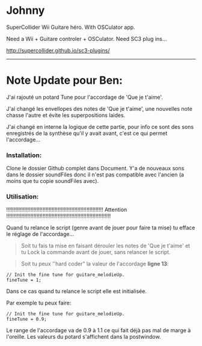 # Johnny

SuperCollider Wii Guitare héro. 
With OSCulator app.

Need a Wii + Guitare controler + OSCulator.
Need SC3 plug ins...

http://supercollider.github.io/sc3-plugins/

---

# Note Update pour Ben:

J'ai rajouté un potard Tune pour l'accordage de 'Que je t'aime'.

J'ai changé les envellopes des notes de 'Que je t'aime', une nouvelles note chasse l'autre et évite les superpositions laides.

J'ai changé en interne la logique de cette partie, pour info ce sont des sons enregistrés de la synthèse qu'il y avait avant, c'est ce qui permet l'accordage...

### Installation:

Clone le dossier Github complet dans Document. Y'a de nouveaux sons dans le dossier soundFiles donc il n'est pas compatible avec l'ancien (a moins que tu copie soundFiles avec).

### Utilisation:

!!!!!!!!!!!!!!!!!!!!!!!!!!!!!!!!!!!!!!!!!!!!!!!!!!!!!!!!!!!!!!!! Attention !!!!!!!!!!!!!!!!!!!!!!!!!!!!!!!!!!!!!!!!!!!!!!!!!!!!!!!!!!!!!!!!!!!!!

Quand tu relance le script (genre avant de jouer pour faire ta mise) tu efface le réglage de l'accordage...

> Soit tu fais ta mise en faisant dérouler les notes de 'Que je t'aime' et tu Lock la commande avant de jouer, sans relancer le script.

> Soit tu peux ''hard coder" la valeur de l'accordage **ligne 13**:

```smalltalk
// Init the fine tune for guitare_melodieUp.
fineTune = 1;
```

Dans ce cas quand tu relance le script elle est initialisée.

Par exemple tu peux faire:

```smalltalk
// Init the fine tune for guitare_melodieUp.
fineTune = 0.9;
```

Le range de l'accordage va de 0.9 à 1.1 ce qui fait déjà pas mal de marge à l'oreille. Les valeurs du potard s'affichent dans la postwindow.


